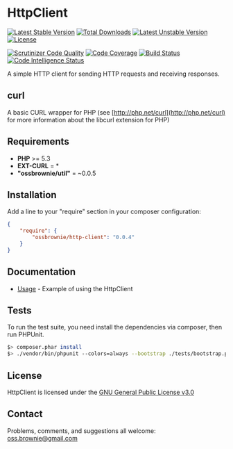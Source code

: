 HttpClient
==========

[![Latest Stable Version](https://poser.pugx.org/ossbrownie/http-client/v/stable)](https://packagist.org/packages/ossbrownie/http-client)
[![Total Downloads](https://poser.pugx.org/ossbrownie/http-client/downloads)](https://packagist.org/packages/ossbrownie/http-client)
[![Latest Unstable Version](https://poser.pugx.org/ossbrownie/http-client/v/unstable)](https://packagist.org/packages/ossbrownie/http-client)
[![License](https://poser.pugx.org/ossbrownie/http-client/license)](https://packagist.org/packages/ossbrownie/http-client)

[![Scrutinizer Code Quality](https://scrutinizer-ci.com/g/ossbrownie/http-client/badges/quality-score.png?b=master)](https://scrutinizer-ci.com/g/ossbrownie/http-client/?branch=master)
[![Code Coverage](https://scrutinizer-ci.com/g/ossbrownie/http-client/badges/coverage.png?b=master)](https://scrutinizer-ci.com/g/ossbrownie/http-client/?branch=master)
[![Build Status](https://travis-ci.org/ossbrownie/http-client.svg?branch=master)](https://travis-ci.org/ossbrownie/http-client)
[![Code Intelligence Status](https://scrutinizer-ci.com/g/ossbrownie/http-client/badges/code-intelligence.svg?b=master)](https://scrutinizer-ci.com/code-intelligence)

A simple HTTP client for sending HTTP requests and receiving responses.

## curl
A basic CURL wrapper for PHP (see [http://php.net/curl](http://php.net/curl) for more information about the libcurl extension for PHP)


## Requirements
- **PHP** >= 5.3
- **EXT-CURL** = *
- **"ossbrownie/util"** = ~0.0.5


## Installation
Add a line to your "require" section in your composer configuration:

```json
{
    "require": {
        "ossbrownie/http-client": "0.0.4"
    }
}
```

## Documentation
- [Usage](https://github.com/ossbrownie/http-client/wiki/Usage) - Example of using the HttpClient


## Tests
To run the test suite, you need install the dependencies via composer, then run PHPUnit.
```bash
$> composer.phar install
$> ./vendor/bin/phpunit --colors=always --bootstrap ./tests/bootstrap.php ./tests
```


## License
HttpClient is licensed under the [GNU General Public License v3.0](http://www.gnu.org/copyleft/lesser.html)


## Contact
Problems, comments, and suggestions all welcome: [oss.brownie@gmail.com](mailto:oss.brownie@gmail.com)
